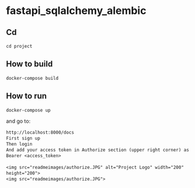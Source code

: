 # fastapi_sqlalchemy_alembic

## Cd

    cd project


## How to build

    docker-compose build

## How to run

    docker-compose up

and go to:

    http://localhost:8000/docs
    First sign up
    Then login
    And add your access token in Authorize section (upper right corner) as Bearer <access_token>
    
    <img src="readmeimages/authorize.JPG" alt="Project Logo" width="200" height="200">
    <img src="readmeimages/authorize.JPG">  
    
